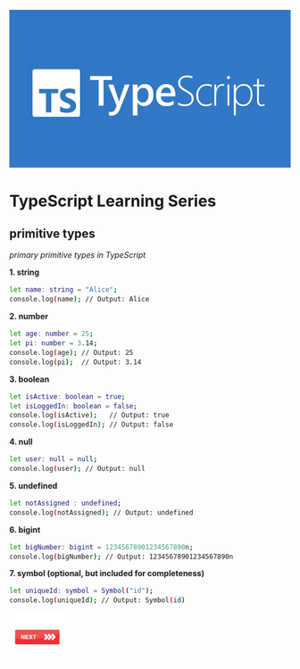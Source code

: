 ![TypeScript](images/image1.jpeg)
# TypeScript Learning Series

## primitive types

*primary primitive types in TypeScript*

**1. string**

```bash
let name: string = "Alice";
console.log(name); // Output: Alice
```

**2. number**

```bash
let age: number = 25;
let pi: number = 3.14;
console.log(age); // Output: 25
console.log(pi);  // Output: 3.14
```

**3. boolean**

```bash
let isActive: boolean = true;
let isLoggedIn: boolean = false;
console.log(isActive);   // Output: true
console.log(isLoggedIn); // Output: false
```

**4. null**

```bash
let user: null = null;
console.log(user); // Output: null
```

**5. undefined**

```bash
let notAssigned : undefined;
console.log(notAssigned); // Output: undefined
```

**6. bigint**

```bash
let bigNumber: bigint = 12345678901234567890n;
console.log(bigNumber); // Output: 12345678901234567890n
```

**7. symbol (optional, but included for completeness)**

```bash
let uniqueId: symbol = Symbol("id");
console.log(uniqueId); // Output: Symbol(id)
```

<a href=" custom_type.md">
  <img src="images/button_next.png" alt="Next" style="width: 100px; height: auto; border: none;"/>
</a>
